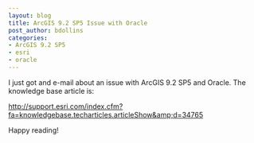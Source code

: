 ```yaml
---
layout: blog
title: ArcGIS 9.2 SP5 Issue with Oracle
post_author: bdollins
categories:
- ArcGIS 9.2 SP5
- esri
- oracle
---
```


I just got and e-mail about an issue with ArcGIS 9.2 SP5 and Oracle. The knowledge base article is:

<a href="http://support.esri.com/index.cfm?fa=knowledgebase.techarticles.articleShow&amp;d=34765">http://support.esri.com/index.cfm?fa=knowledgebase.techarticles.articleShow&amp;d=34765</a>

Happy reading!